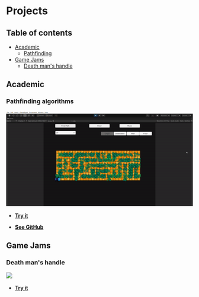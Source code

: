 # Projects
## Table of contents
* [Academic](#Academic)
  * [Pathfinding](#Pathfinding-algorithms)
* [Game Jams](#Game-Jams)
  * [Death man's handle](#Death-man's-handle)
## Academic
### Pathfinding algorithms


![](https://github.com/XavierMorin/Projects/blob/main/ezgif.com-gif-maker.gif)



* [**Try it**]()

* [**See GitHub**]()




## Game Jams
### Death man's handle

![](https://github.com/XavierMorin/Projects/blob/main/ezgif.com-gif-maker%20(1).gif)
<br />
* [**Try it**](https://whiskey-bar.itch.io/dead-mans-handle)






